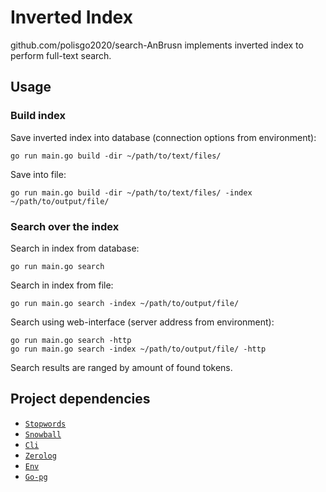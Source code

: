 # Inverted Index

github.com/polisgo2020/search-AnBrusn implements inverted index to perform full-text search.

## Usage

### Build index

Save inverted index into database (connection options from environment):

    go run main.go build -dir ~/path/to/text/files/
    
Save into file:

    go run main.go build -dir ~/path/to/text/files/ -index ~/path/to/output/file/

### Search over the index

Search in index from database:

    go run main.go search
    
Search in index from file:
    
    go run main.go search -index ~/path/to/output/file/
    
Search using web-interface (server address from environment):
    
    go run main.go search -http
    go run main.go search -index ~/path/to/output/file/ -http

Search results are ranged by amount of found tokens.

## Project dependencies

-   [`Stopwords`](github.com/bbalet/stopwords)
-   [`Snowball`](github.com/kljensen/snowball)
-   [`Cli`](github.com/urfave/cli/v2)
-   [`Zerolog`](github.com/rs/zerolog)
-   [`Env`](github.com/caarlos0/env)
-   [`Go-pg`](github.com/go-pg/pg)
